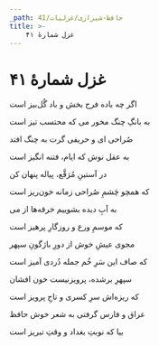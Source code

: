 ```yaml
---
_path: حافظ-شیرازی/غزلیات/41
title: >-
    غزل شمارهٔ ۴۱
---
```

# غزل شمارهٔ ۴۱

<div class="b" id="bn1"><div class="m1"><p>اگر چه باده فرح بخش و باد گُل‌بیز است</p></div>
<div class="m2"><p>به بانگِ چنگ مخور می که محتسب تیز است</p></div></div>
<div class="b" id="bn2"><div class="m1"><p>صُراحی ای و حریفی گرت به چنگ افتد</p></div>
<div class="m2"><p>به عقل نوش که ایام، فتنه انگیز است</p></div></div>
<div class="b" id="bn3"><div class="m1"><p>در آستینِ مُرَقَّع، پیاله پنهان کن</p></div>
<div class="m2"><p>که همچو چَشمِ صُراحی زمانه خون‌ریز است</p></div></div>
<div class="b" id="bn4"><div class="m1"><p>به آبِ دیده بشوییم خرقه‌ها از می</p></div>
<div class="m2"><p>که موسمِ ورع و روزگارِ پرهیز است</p></div></div>
<div class="b" id="bn5"><div class="m1"><p>مجوی عیشِ خوش از دورِ باژگونِ سپهر</p></div>
<div class="m2"><p>که صاف این سَرِ خُم جمله دُردی آمیز است</p></div></div>
<div class="b" id="bn6"><div class="m1"><p>سپهرِ برشده، پرویزنیست خون افشان</p></div>
<div class="m2"><p>که ریزه‌اش سرِ کسری و تاجِ پرویز است</p></div></div>
<div class="b" id="bn7"><div class="m1"><p>عراق و فارس گرفتی به شعر خوش حافظ</p></div>
<div class="m2"><p>بیا که نوبتِ بغداد و وقتِ تبریز است</p></div></div>
